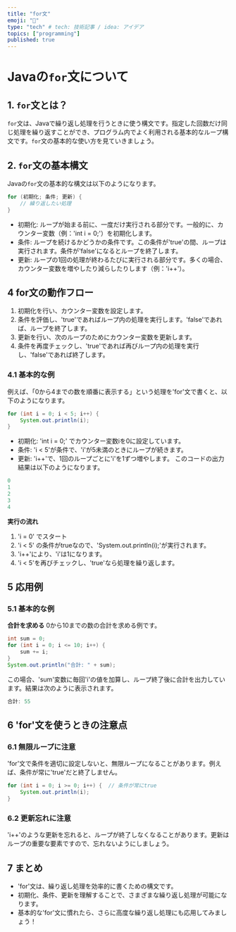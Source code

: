 ```yaml
---
title: "for文"
emoji: "📑"
type: "tech" # tech: 技術記事 / idea: アイデア
topics: ["programming"]
published: true
---
```


# Javaの`for`文について

## 1. `for`文とは？
`for`文は、Javaで繰り返し処理を行うときに使う構文です。指定した回数だけ同じ処理を繰り返すことができ、プログラム内でよく利用される基本的なループ構文です。`for`文の基本的な使い方を見ていきましょう。

## 2. `for`文の基本構文
Javaの`for`文の基本的な構文は以下のようになります。
```java
for (初期化; 条件; 更新) {
    // 繰り返したい処理
}
```

- 初期化: ループが始まる前に、一度だけ実行される部分です。一般的に、カウンター変数（例：'int i = 0;'）を初期化します。
- 条件: ループを続けるかどうかの条件です。この条件が'true'の間、ループは実行されます。条件が'false'になるとループを終了します。
- 更新: ループの1回の処理が終わるたびに実行される部分です。多くの場合、カウンター変数を増やしたり減らしたりします（例：'i++'）。

## 4 for文の動作フロー
1. 初期化を行い、カウンター変数を設定します。
2. 条件を評価し、'true'であればループ内の処理を実行します。'false'であれば、ループを終了します。
3. 更新を行い、次のループのためにカウンター変数を更新します。
4. 条件を再度チェックし、'true'であれば再びループ内の処理を実行し、'false'であれば終了します。

### 4.1 基本的な例
例えば、「0から4までの数を順番に表示する」という処理を'for'文で書くと、以下のようになります。

```java
for (int i = 0; i < 5; i++) {
    System.out.println(i);
}
```
- 初期化: 'int i = 0;' でカウンター変数iを0に設定しています。
- 条件: 'i < 5'が条件で、'i'が5未満のときにループが続きます。
- 更新: 'i++'で、1回のループごとに'i'を1ずつ増やします。
このコードの出力結果は以下のようになります。
```java
0
1
2
3
4
```
**実行の流れ**
1. 'i = 0' でスタート
2. 'i < 5' の条件がtrueなので、'System.out.println(i);'が実行されます。
3. 'i++'により、'i'は1になります。
4. 'i < 5'を再びチェックし、'true'なら処理を繰り返します。


## 5 応用例

### 5.1 基本的な例
**合計を求める**
0から10までの数の合計を求める例です。
```java
int sum = 0;
for (int i = 0; i <= 10; i++) {
    sum += i;
}
System.out.println("合計: " + sum);
```

この場合、'sum'変数に毎回'i'の値を加算し、ループ終了後に合計を出力しています。結果は次のように表示されます。
```java
合計: 55
```

## 6 'for'文を使うときの注意点
### 6.1 無限ループに注意
'for'文で条件を適切に設定しないと、無限ループになることがあります。例えば、条件が常に'true'だと終了しません。
```java
for (int i = 0; i >= 0; i++) {  // 条件が常にtrue
    System.out.println(i);
}
```

### 6.2 更新忘れに注意
'i++'のような更新を忘れると、ループが終了しなくなることがあります。更新はループの重要な要素ですので、忘れないようにしましょう。

## 7 まとめ
- 'for'文は、繰り返し処理を効率的に書くための構文です。
- 初期化、条件、更新を理解することで、さまざまな繰り返し処理が可能になります。
- 基本的な'for'文に慣れたら、さらに高度な繰り返し処理にも応用してみましょう！
